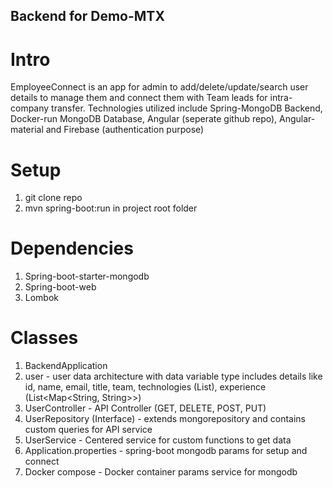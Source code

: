 ## Backend for Demo-MTX

# Intro
EmployeeConnect is an app for admin to add/delete/update/search user details to manage them and connect them with Team leads for intra-company transfer. Technologies utilized include Spring-MongoDB Backend, Docker-run MongoDB Database, Angular (seperate github repo), Angular-material and Firebase (authentication purpose)

# Setup
1. git clone repo
2. mvn spring-boot:run in project root folder

# Dependencies 
1. Spring-boot-starter-mongodb
2. Spring-boot-web
3. Lombok

# Classes
1. BackendApplication
2. user - user data architecture with data variable type includes details like id, name, email, title, team, technologies (List<String>), experience (List<Map<String, String>>)
3. UserController - API Controller (GET, DELETE, POST, PUT)
4. UserRepository (Interface) - extends mongorepository and contains custom queries for API service
5. UserService - Centered service for custom functions to get data
6. Application.properties - spring-boot mongodb params for setup and connect
7. Docker compose - Docker container params service for mongodb

